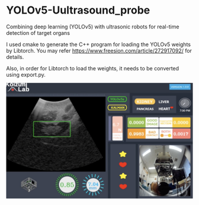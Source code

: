 # YOLOv5-Uultrasound_probe
Combining deep learning (YOLOv5) with ultrasonic robots for real-time detection of target organs

I used cmake to generate the C++ program for loading the YOLOv5 weights by Libtorch.
You may refer https://www.freesion.com/article/272917092/ for details.

Also, in order for Libtorch to load the weights, it needs to be converted using export.py.

![image](https://github.com/zhoujiayi1017/YOLOv5-Uultrasound_probe/blob/main/p1.png)
